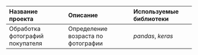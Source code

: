| Название проекта | Описание | Используемые библиотеки | 
| :---------------------- | :---------------------- | :---------------------- |
| Обработка фотографий покупателя | Определение возраста по фотографии | *pandas*, *keras* |
